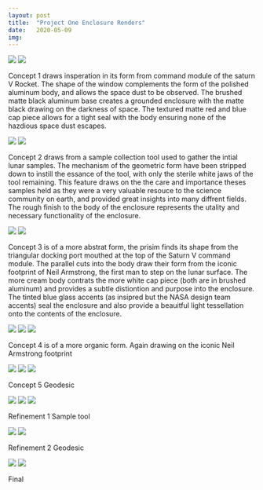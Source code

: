 ```yaml
---
layout: post
title:  "Project One Enclosure Renders"
date:   2020-05-09
img:
---
```


<img src="{{site.baseurl}}/assets/img/DesignImages/render3.JPG">
<img src="{{site.baseurl}}/assets/img/DesignImages/render4.JPG">

Concept 1 draws insperation in its form from command module of the saturn V Rocket. The shape of the window complements the form of the polished aluminum body, and allows the space dust to be observed. The brushed matte black aluminum base creates a grounded enclosure with the matte black drawing on the darkness of space. The textured matte red and blue cap piece allows for a tight seal with the body ensuring none of the hazdious space dust escapes.  

<img src="{{site.baseurl}}/assets/img/DesignImages/render5.JPG">
<img src="{{site.baseurl}}/assets/img/DesignImages/render6.JPG">

Concept 2 draws from a sample collection tool used to gather the intial lunar samples. The mechanism of the geometric form have been stripped down to instill the essance of the tool, with only the sterile white jaws of the tool remaining. This feature draws on the the care and importance theses samples held as they were a very valuable resouce to the science community on earth, and provided great insights into many diffrent fields. The rough finish to the body of the enclosure represents the utality and necessary functionality of the enclosure.  


<img src="{{site.baseurl}}/assets/img/DesignImages/render1.JPG">
<img src="{{site.baseurl}}/assets/img/DesignImages/render2.JPG">

Concept 3 is of a more abstrat form, the prisim finds its shape from the triangular docking port mouthed at the top of the Saturn V command module. The parallel cuts into the body draw their form from the iconic footprint of Neil Armstrong, the first man to step on the lunar surface. The more cream body contrats the more white cap piece (both are in brushed aluminum) and provides a subtle distiontion and purpose into the enclosure. The tinted blue glass accents (as insipred but the NASA design team accents) seal the enclosure and also provide a beauitful light tessellation onto the contents of the enclosure.      

<img src="{{site.baseurl}}/assets/img/DesignImages/render10.JPG">
<img src="{{site.baseurl}}/assets/img/DesignImages/render11.JPG">
<img src="{{site.baseurl}}/assets/img/DesignImages/render12.JPG">

Concept 4 is of a more organic form. Again drawing on the iconic Neil Armstrong footprint


<img src="{{site.baseurl}}/assets/img/DesignImages/render13.JPG">
<img src="{{site.baseurl}}/assets/img/DesignImages/render14.JPG">
<img src="{{site.baseurl}}/assets/img/DesignImages/render15.JPG">

Concept 5 Geodesic

<img src="{{site.baseurl}}/assets/img/DesignImages/render16.JPG">
<img src="{{site.baseurl}}/assets/img/DesignImages/render17.JPG">
<img src="{{site.baseurl}}/assets/img/DesignImages/render18.JPG">

Refinement 1 Sample tool




<img src="{{site.baseurl}}/assets/img/DesignImages/render19.JPG">
<img src="{{site.baseurl}}/assets/img/DesignImages/render20.JPG">

Refinement 2 Geodesic


<img src="{{site.baseurl}}/assets/img/DesignImages/render21.JPG">
<img src="{{site.baseurl}}/assets/img/DesignImages/render22.JPG">

Final  
